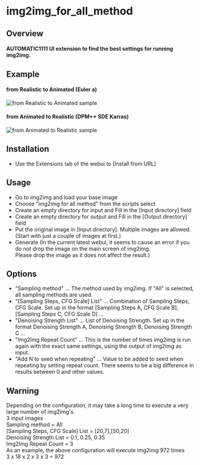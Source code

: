 # img2img_for_all_method

## Overview
#### AUTOMATIC1111 UI extension to find the best settings for running img2img.

## Example

#### from Realistic to Animated (Euler a)
![from Realistic to Animated sample](sample/case1/0000_Euler_a.png "from Realistic to Animated sample")

#### from Animated to Realistic (DPM++ SDE Karras)
![from Animated to Realistic sample](sample/case2/cyber_DPM++_SDE_Karras.png "from Animated to Realistic sample")

## Installation
- Use the Extensions tab of the webui to [Install from URL]

## Usage
- Go to img2img and load your base image
- Choose "img2img for all method" from the scripts select
- Create an empty directory for input and Fill in the [Input directory] field
- Create an empty directory for output and Fill in the [Output directory] field
- Put the original image in [Input directory]. Multiple images are allowed. (Start with just a couple of images at first.)
- Generate
(In the current latest webui, it seems to cause an error if you do not drop the image on the main screen of img2img.  
Please drop the image as it does not affect the result.)

## Options
- "Sampling method" ... The method used by img2img. If "All" is selected, all sampling methods are used.
- "[Sampling Steps, CFG Scale] List" ... Combination of Sampling Steps, CFG Scale. Set up in the format [Sampling Steps A, CFG Scale B], [Sampling Steps C, CFG Scale D] ...
- "Denoising Strength List" ... List of Denoising Strength. Set up in the format Denoising Strength A, Denoising Strength B, Denoising Strength C ...
- "Img2Img Repeat Count" ... This is the number of times img2img is run again with the exact same settings, using the output of img2img as input.
- "Add N to seed when repeating" ... Value to be added to seed when repeating by setting repeat count. There seems to be a big difference in results between 0 and other values.

## Warning
Depending on the configuration, it may take a long time to execute a very large number of img2img's.  
3 input images  
Sampling method = All  
[Sampling Steps, CFG Scale] List = [20,7],[50,20]  
Denoising Strength List = 0.1, 0.25, 0.35  
Img2Img Repeat Count = 3  
As an example, the above configuration will execute img2img 972 times  
3 x 18 x 2 x 3 x 3 = 972


